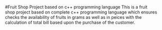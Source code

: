 #Fruit Shop Project based on c++ programming language
This is a fruit shop project based on complete c++ programming language which ensures checks the availability of fruits in grams as well as in peices with the calculation of total bill based upon the purchase of the customer.
